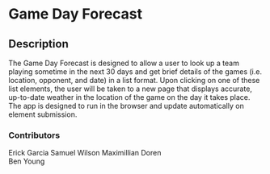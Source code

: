 # Game Day Forecast
## Description
The Game Day Forecast is designed to allow a user to look up a team playing sometime in the next 30 days and get brief details of the games (i.e. location, opponent, and date) in a list format. Upon clicking on one of these list elements, the user will be taken to a new page that displays accurate, up-to-date weather in the location of the game on the day it takes place. The app is designed to run in the browser and update automatically on element submission.

### Contributors
Erick Garcia
Samuel Wilson
Maximillian Doren  
Ben Young